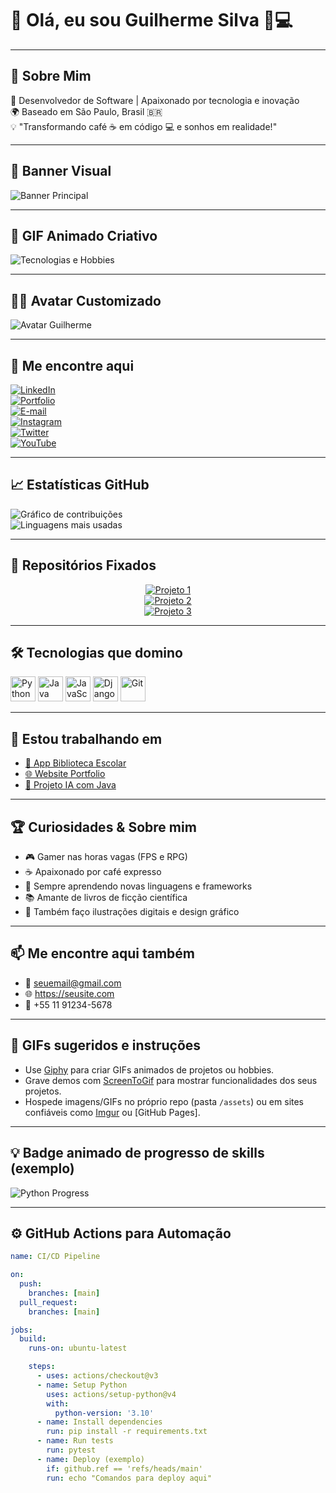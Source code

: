 # 👋 Olá, eu sou **Guilherme Silva** 🚀💻

---

## 🌟 Sobre Mim

🔧 Desenvolvedor de Software | Apaixonado por tecnologia e inovação  
🌍 Baseado em São Paulo, Brasil 🇧🇷  
💡 "Transformando café ☕ em código 💻 e sonhos em realidade!"  

---

## 📸 Banner Visual

![Banner Principal](https://your-image-hosting.com/banner-1200x400.png)

---

## 💫 GIF Animado Criativo

![Tecnologias e Hobbies](https://media.giphy.com/media/l0MYt5jPR6QX5pnqM/giphy.gif)

---

## 🧑‍💻 Avatar Customizado

![Avatar Guilherme](https://your-image-hosting.com/avatar-guilherme.png)

---

## 📍 Me encontre aqui

[![LinkedIn](https://img.shields.io/badge/-LinkedIn-0A66C2?style=for-the-badge&logo=linkedin&logoColor=white&link=https://linkedin.com/in/seuperfil)](https://linkedin.com/in/seuperfil)  
[![Portfolio](https://img.shields.io/badge/-Portfolio-FF5722?style=for-the-badge&logo=webflow&logoColor=white&link=https://seusite.com)](https://seusite.com)  
[![E-mail](https://img.shields.io/badge/-Email-D14836?style=for-the-badge&logo=gmail&logoColor=white&link=mailto:seuemail@gmail.com)](mailto:seuemail@gmail.com)  
[![Instagram](https://img.shields.io/badge/-Instagram-E4405F?style=for-the-badge&logo=instagram&logoColor=white&link=https://instagram.com/seuperfil)](https://instagram.com/seuperfil)  
[![Twitter](https://img.shields.io/badge/-Twitter-1DA1F2?style=for-the-badge&logo=twitter&logoColor=white&link=https://twitter.com/seuperfil)](https://twitter.com/seuperfil)  
[![YouTube](https://img.shields.io/badge/-YouTube-FF0000?style=for-the-badge&logo=youtube&logoColor=white&link=https://youtube.com/c/seuperfil)](https://youtube.com/c/seuperfil)  

---

## 📈 Estatísticas GitHub

![Gráfico de contribuições](https://github-readme-stats.vercel.app/api?username=seuusuario&show_icons=true&theme=radical)  
![Linguagens mais usadas](https://github-readme-stats.vercel.app/api/top-langs/?username=seuusuario&layout=compact&theme=radical)  

---

## 📌 Repositórios Fixados

<div align="center">

[![Projeto 1](https://github-readme-stats.vercel.app/api/pin/?username=seuusuario&repo=projeto1&theme=radical)](https://github.com/seuusuario/projeto1)  
[![Projeto 2](https://github-readme-stats.vercel.app/api/pin/?username=seuusuario&repo=projeto2&theme=radical)](https://github.com/seuusuario/projeto2)  
[![Projeto 3](https://github-readme-stats.vercel.app/api/pin/?username=seuusuario&repo=projeto3&theme=radical)](https://github.com/seuusuario/projeto3)  

</div>

---

## 🛠️ Tecnologias que domino

<div>
  <img alt="Python" src="https://cdn.jsdelivr.net/gh/devicons/devicon/icons/python/python-original.svg" width="40" height="40" />
  <img alt="Java" src="https://cdn.jsdelivr.net/gh/devicons/devicon/icons/java/java-original.svg" width="40" height="40" />
  <img alt="JavaScript" src="https://cdn.jsdelivr.net/gh/devicons/devicon/icons/javascript/javascript-original.svg" width="40" height="40" />
  <img alt="Django" src="https://cdn.jsdelivr.net/gh/devicons/devicon/icons/django/django-plain.svg" width="40" height="40" />
  <img alt="Git" src="https://cdn.jsdelivr.net/gh/devicons/devicon/icons/git/git-original.svg" width="40" height="40" />
  <!-- Adicione mais ícones conforme seu stack -->
</div>

---

## 🚀 Estou trabalhando em

- [📱 App Biblioteca Escolar](https://github.com/seuusuario/app-biblioteca)  
- [🌐 Website Portfolio](https://github.com/seuusuario/portfolio)  
- [🤖 Projeto IA com Java](https://github.com/seuusuario/ia-java)  

---

## 🏆 Curiosidades & Sobre mim

- 🎮 Gamer nas horas vagas (FPS e RPG)  
- ☕ Apaixonado por café expresso  
- 🌱 Sempre aprendendo novas linguagens e frameworks  
- 📚 Amante de livros de ficção científica  
- 🎨 Também faço ilustrações digitais e design gráfico  

---

## 📫 Me encontre aqui também

- 📧 seuemail@gmail.com  
- 🌐 https://seusite.com  
- 📱 +55 11 91234-5678  

---

## 🎥 GIFs sugeridos e instruções

- Use [Giphy](https://giphy.com/) para criar GIFs animados de projetos ou hobbies.  
- Grave demos com [ScreenToGif](https://www.screentogif.com/) para mostrar funcionalidades dos seus projetos.  
- Hospede imagens/GIFs no próprio repo (pasta `/assets`) ou em sites confiáveis como [Imgur](https://imgur.com) ou [GitHub Pages].  

---

## 💡 Badge animado de progresso de skills (exemplo)

![Python Progress](https://img.shields.io/badge/Python-80%25-brightgreen?style=for-the-badge&animation=glow)

---

## ⚙️ GitHub Actions para Automação

```yaml
name: CI/CD Pipeline

on:
  push:
    branches: [main]
  pull_request:
    branches: [main]

jobs:
  build:
    runs-on: ubuntu-latest

    steps:
      - uses: actions/checkout@v3
      - name: Setup Python
        uses: actions/setup-python@v4
        with:
          python-version: '3.10'
      - name: Install dependencies
        run: pip install -r requirements.txt
      - name: Run tests
        run: pytest
      - name: Deploy (exemplo)
        if: github.ref == 'refs/heads/main'
        run: echo "Comandos para deploy aqui"
